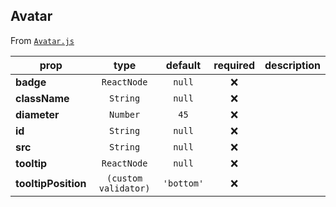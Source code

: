 
## Avatar

From [`Avatar.js`](Avatar.js)



prop | type | default | required | description
---- | :----: | :-------: | :--------: | -----------
**badge** | `ReactNode` | `null` | :x: | 
**className** | `String` | `null` | :x: | 
**diameter** | `Number` | `45` | :x: | 
**id** | `String` | `null` | :x: | 
**src** | `String` | `null` | :x: | 
**tooltip** | `ReactNode` | `null` | :x: | 
**tooltipPosition** | `(custom validator)` | `'bottom'` | :x: | 



